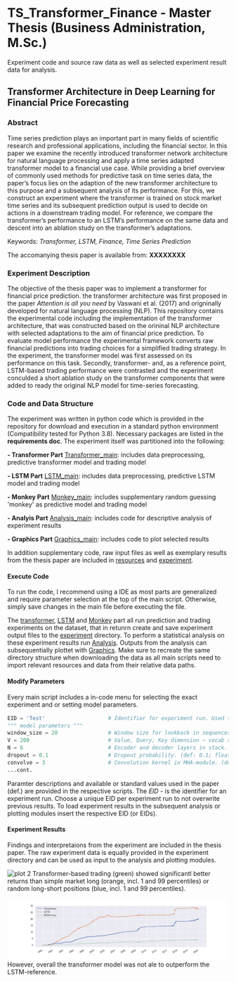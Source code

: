 # TS_Transformer_Finance - Master Thesis (Business Administration, M.Sc.)
Experiment code and source raw data as well as selected experiment result data for analysis.

## Transformer Architecture in Deep Learning for Financial Price Forecasting
### Abstract
Time series prediction plays an important part in many fields of scientific research and professional applications, including the financial sector. In this paper we examine the recently introduced transformer network architecture for natural language processing and apply a time series adapted transformer model to a financial use case. While providing a brief overview of commonly used methods for predictive task on time series data, the paper’s focus lies on the adaption of the new transformer architecture to this purpose and a subsequent analysis of its performance. For this, we construct an experiment where the transformer is trained on stock market time series and its subsequent prediction output is used to decide on actions in a downstream trading model. For reference, we compare the transformer’s performance to an LSTM’s performance on the same data and descent into an ablation study on the transformer’s adaptations.

Keywords:  *Transformer, LSTM, Finance, Time Series Prediction*

The accomanying thesis paper is available from: **XXXXXXXX**

### Experiment Description
The objective of the thesis paper was to implement a transformer for financial price prediction. the transformer architecture was first proposed in the paper *Attention is all you need* by Vaswani et al. (2017) and origninally developed for natural language processing (NLP). This repository contains the experimental code including the implementation of the transformer architecture, that was constructed based on the orininal NLP architecture with selected adaptations to the aim of financial price prediction. 
To evaluate model performance the experimental framework converts raw financial predictions into trading choices for a simplified trading strategy.
In the experiment, the transformer model was first assessed on its performance on this task. Secondly, transformer- and, as a reference point, LSTM-based trading performance were contrasted and the experiment conculded  a short ablation study on the transformer components that were added to ready the original NLP model for time-series forecasting.

### Code and Data Structure
The experiment was written in python code which is provided in the repository for download and execution in a standard python environment (Compatibility tested for Python 3.8). Necessary packages are listed in the **requirements doc**. 
The experiment itself was partitioned into the following: 

**- Transformer Part** [Transformer_main](Transformer_main.py): includes data preprocessing, predictive transformer model and trading model

**- LSTM Part** [LSTM_main](LSTM_main.py): includes data preprocessing, predictive LSTM model and trading model

**- Monkey Part** [Monkey_main](Monkey_main.py): includes supplementary random guessing 'monkey' as predictive model and trading model

**- Analyis Part** [Analysis_main](Analysis_main.py): includes code for descriptive analysis of experiment results

**- Graphics Part** [Graphics_main](Graphics_main.py): includes code to plot selected results

In addition supplementary code, raw input files as well as exemplary results from the thesis paper are included in [resources](resources/) and [experiment](experiment/).

#### Execute Code
To run the code, I recommend using a IDE as most parts are generalized and require parameter selection at the top of the main script. Otherwise, simply save changes in the main file before executing the file.

The [transformer](Transformer_main.py), [LSTM](LSTM_main.py) and [Monkey](Monkey_main.py) part all run prediction and trading experiments on the dataset, that in retunrn create and save experiment output files to the [experiment](experiment/) directory. To perform a statistical analysis on these experiment results run [Analysis](Analysis_main.py). Outputs from the analysis can subsequentially plottet with [Graphics](Graphics_main.py). 
Make sure to recreate the same directory structure when downloading the data as all main scripts need to import relevant resources and data from their relative data paths.

#### Modify Parameters
Every main script includes a in-code menu for selecting the exact experiment and or setting model parameters.
```python
EID = 'Test'                    # Identifier for experiment run. Used to identify results for analysis.
""" model parameters """
window_size = 20                # Window size for lookback in sequences. (def. 80; arbitrary int)
V = 200                         # Value, Query, Key dimension ~ vocab size. (def: 200; int)
N = 6                           # Encoder and decoder layers in stack. (def: 6; int)
dropout = 0.1                   # Dropout probability. (def: 0.1; float) 
convolve = 3                    # Convolution kernel in MHA-module. (def: 3; int; 0 ~ no convolution layer)
...cont.
```
Paramter descriptions and available or standard values used in the paper (def.) are provided in the respective scripts.
The *EID* - is the identifier for an experiment run. Choose a unique EID per experiment run to not overwrite previous results. To load experiment results in the subsequent analysis or plotting modules insert the respective EID (or EIDs).

#### Experiment Results
Findings and interpretaions from the experiment are included in the thesis paper. The raw experiment data is equally provided in the experiment directory and can be used as input to the analysis and plotting modules.

![plot 2](/analysis/1_monkey_SP500_distribution_p_return.png)
Transformer-based trading (green) showed significantl better returns than simple market long (orange, incl. 1 and 99 percentiles) or random long-short positions (blue, incl. 1 and 99 percentiles). 

![plot 1](/TS_Transformer_Finance/analysis/1_9_11_cum_profit.png)
However, overall the transformer model was not ale to outperform the LSTM-reference.

